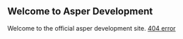 ## Welcome to Asper Development
Welcome to the official asper development site. [404 error](cdabhfsh.md)
